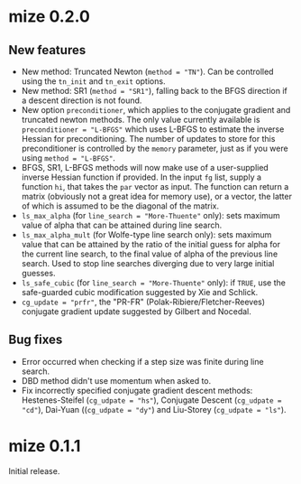 # mize 0.2.0

## New features

* New method: Truncated Newton (`method = "TN"`). Can be controlled using the
`tn_init` and `tn_exit` options.
* New method: SR1 (`method = "SR1"`), falling back to the BFGS direction if a 
descent direction is not found.
* New option `preconditioner`, which applies to the conjugate gradient and
truncated newton methods. The only value currently available is `preconditioner
= "L-BFGS"` which uses L-BFGS to estimate the inverse Hessian for
preconditioning. The number of updates to store for this preconditioner is
controlled by the `memory` parameter, just as if you were using `method =
"L-BFGS"`.
* BFGS, SR1, L-BFGS methods will now make use of a user-supplied inverse Hessian
function if provided. In the input `fg` list, supply a function `hi`, that takes
the `par` vector as input. The function can return a matrix (obviously not a
great idea for memory use), or a vector, the latter of which is assumed to be
the diagonal of the matrix.
* `ls_max_alpha` (for `line_search = "More-Thuente"` only): sets maximum value
of alpha that can be attained during line search.
* `ls_max_alpha_mult` (for Wolfe-type line search only): sets maximum value that
can be attained by the ratio of the initial guess for alpha for the current line
search, to the final value of alpha of the previous line search. Used to stop
line searches diverging due to very large initial guesses.
* `ls_safe_cubic` (for `line_search = "More-Thuente"` only): if `TRUE`,
use the safe-guarded cubic modification suggested by Xie and Schlick.
* `cg_update = "prfr"`, the "PR-FR" (Polak-Ribiere/Fletcher-Reeves) conjugate 
gradient update suggested by Gilbert and Nocedal.

## Bug fixes

* Error occurred when checking if a step size was finite during line search.
* DBD method didn't use momentum when asked to.
* Fix incorrectly specified conjugate gradient descent methods: 
Hestenes-Steifel (`cg_udpate = "hs"`), Conjugate Descent (`cg_udpate = "cd"`), 
Dai-Yuan ((`cg_udpate = "dy"`) and Liu-Storey (`cg_udpate = "ls"`).

# mize 0.1.1

Initial release.
